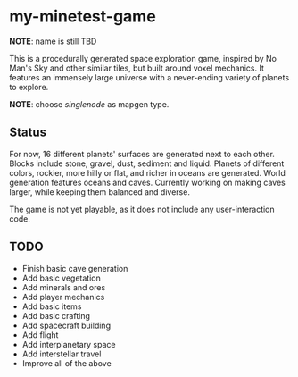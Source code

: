 # my-minetest-game
**NOTE**: name is still TBD

This is a procedurally generated space exploration game, inspired by No Man's
Sky and other similar tiles, but built around voxel mechanics. It features an
immensely large universe with a never-ending variety of planets to explore.

**NOTE**: choose *singlenode* as mapgen type.

## Status
For now, 16 different planets' surfaces are generated next to each other. Blocks
include stone, gravel, dust, sediment and liquid. Planets of different colors,
rockier, more hilly or flat, and richer in oceans are generated. World
generation features oceans and caves. Currently working on making caves larger,
while keeping them balanced and diverse.

The game is not yet playable, as it does not include any user-interaction code.

## TODO
 * Finish basic cave generation
 * Add basic vegetation
 * Add minerals and ores
 * Add player mechanics
 * Add basic items
 * Add basic crafting
 * Add spacecraft building
 * Add flight
 * Add interplanetary space
 * Add interstellar travel
 * Improve all of the above
